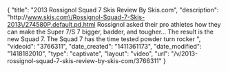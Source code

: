 {
    "title": "2013 Rossignol Squad 7 Skis Review By Skis.com",
    "description": "http:\/\/www.skis.com\/Rossignol-Squad-7-Skis-2013\/274580P,default,pd.html  Rossignol asked their pro athletes how they can make the Super 7\/S 7 bigger, badder, and tougher... The result is the new Squad 7. The Squad 7 has the time tested powder turn rocker ",
    "videoid": "3766311",
    "date_created": "1411361173",
    "date_modified": "1418182010",
    "type": "captivate",
    "layout": "video",
    "url": "\/v\/2013-rossignol-squad-7-skis-review-by-skis-com\/3766311"
}